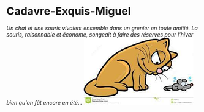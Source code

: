 # Cadavre-Exquis-Miguel
*Un chat et une souris vivaient ensemble dans un grenier en toute amitié. La souris, raisonnable et économe, songeait à faire des réserves pour l'hiver bien qu'on fût encore en été*...
![chat et souris](chat-et-souris.jpeg)
